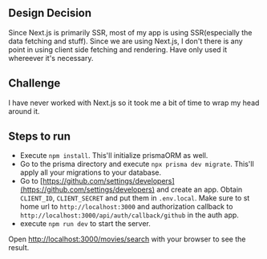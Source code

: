 ## Design Decision
Since Next.js is primarily SSR, most of my app is using SSR(especially the data fetching and stuff). Since we are using Next.js, I don't there is any point in using client side fetching and rendering. Have only used it whereever it's necessary.
## Challenge
I have never worked with Next.js so it took me a bit of time to wrap my head around it.

## Steps to run

- Execute `npm install`. This'll initialize prismaORM as well.
- Go to the prisma directory and execute `npx prisma dev migrate`. This'll apply all your migrations to your database.
- Go to [https://github.com/settings/developers](https://github.com/settings/developers) and create an app. Obtain `CLIENT_ID`, `CLIENT_SECRET` and put them in `.env.local`. Make sure to st home url to `http://localhost:3000` and authorization callback to `http://localhost:3000/api/auth/callback/github` in the auth app.
- execute `npm run dev` to start the server.

Open [http://localhost:3000/movies/search](http://localhost:3000/movies/search) with your browser to see the result.
